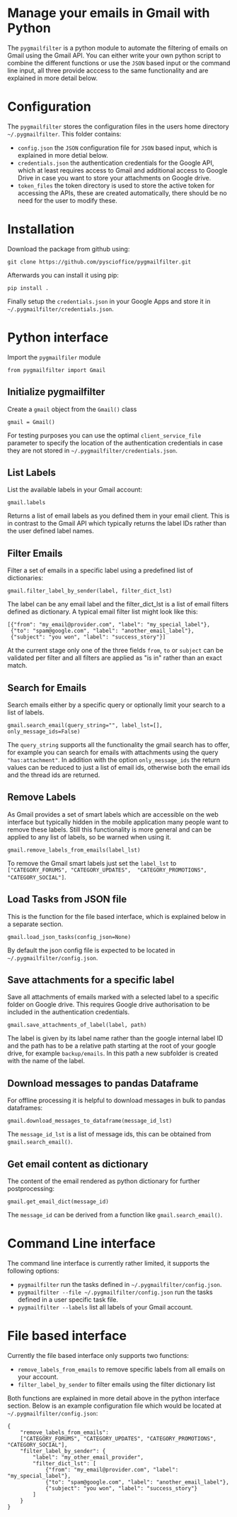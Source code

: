 # Manage your emails in Gmail with Python 
The `pygmailfilter` is a python module to automate the filtering of emails on Gmail using the Gmail API. You can either
write your own python script to combine the different functions or use the `JSON` based input or the command line input, 
all three provide acccess to the same functionality and are explained in more detail below.

# Configuration 
The `pygmailfilter` stores the configuration files in the users home directory `~/.pygmailfilter`. This folder contains: 

- `config.json` the `JSON` configuration file for `JSON` based input, which is explained in more detial below.  
- `credentials.json` the authentication credentials for the Google API, which at least requires access to Gmail and 
  additional access to Google Drive in case you want to store your attachments on Google drive. 
- `token_files` the token directory is used to store the active token for accessing the APIs, these are created 
  automatically, there should be no need for the user to modify these. 

# Installation 
Download the package from github using: 
```
git clone https://github.com/pyscioffice/pygmailfilter.git
```
Afterwards you can install it using pip: 
```
pip install . 
```
Finally setup the `credentials.json` in your Google Apps and store it in `~/.pygmailfilter/credentials.json`.

# Python interface 
Import the `pygmailfiler` module 
```
from pygmailfilter import Gmail
```

## Initialize pygmailfilter 
Create a `gmail` object from the `Gmail()` class
```
gmail = Gmail()
```
For testing purposes you can use the optimal `client_service_file` parameter to specify the location of the 
authentication credentials in case they are not stored in `~/.pygmailfilter/credentials.json`. 

## List Labels 
List the available labels in your Gmail account:
```
gmail.labels
```
Returns a list of email labels as you defined them in your email client. This is in contrast to the Gmail API which 
typically returns the label IDs rather than the user defined label names. 

## Filter Emails 
Filter a set of emails in a specific label using a predefined list of dictionaries: 
```
gmail.filter_label_by_sender(label, filter_dict_lst)
```
The label can be any email label and the filter_dict_lst is a list of email filters defined as dictionary. A typical 
email filter list might look like this:
```
[{"from": "my_email@provider.com", "label": "my_special_label"},
 {"to": "spam@google.com", "label": "another_email_label"},
 {"subject": "you won", "label": "success_story"}]
```
At the current stage only one of the three fields `from`, `to` or `subject` can be validated per filter and all
filters are applied as "is in" rather than an exact match.

## Search for Emails 
Search emails either by a specific query or optionally limit your search to a list of labels. 
```
gmail.search_email(query_string="", label_lst=[], only_message_ids=False)
```
The `query_string` supports all the functionality the gmail search has to offer, for example you can search for emails 
with attachments using the query `"has:attachment"`. In addition with the option `only_message_ids` the return values
can be reduced to just a list of email ids, otherwise both the email ids and the thread ids are returned. 

## Remove Labels 
As Gmail provides a set of smart labels which are accessible on the web interface but typically hidden in the mobile 
application many people want to remove these labels. Still this functionality is more general and can be applied to
any list of labels, so be warned when using it. 
```
gmail.remove_labels_from_emails(label_lst)
```
To remove the Gmail smart labels just set the `label_lst` to `["CATEGORY_FORUMS", "CATEGORY_UPDATES", 
"CATEGORY_PROMOTIONS", "CATEGORY_SOCIAL"]`.

## Load Tasks from JSON file 
This is the function for the file based interface, which is explained below in a separate section. 
```
gmail.load_json_tasks(config_json=None)
```
By default the json config file is expected to be located in `~/.pygmailfilter/config.json`. 

## Save attachments for a specific label 
Save all attachments of emails marked with a selected label to a specific folder on Google drive. This requires
Google drive authorisation to be included in the authentication credentials.
```
gmail.save_attachments_of_label(label, path)
```
The label is given by its label name rather than the google internal label ID and the path has to be a relative path
starting at the root of your google drive, for example `backup/emails`. In this path a new subfolder is created with the
name of the label. 

## Download messages to pandas Dataframe
For offline processing it is helpful to download messages in bulk to pandas dataframes:  
```
gmail.download_messages_to_dataframe(message_id_lst)
```
The `message_id_lst` is a list of message ids, this can be obtained from `gmail.search_email()`. 

## Get email content as dictionary 
The content of the email rendered as python dictionary for further postprocessing: 
```
gmail.get_email_dict(message_id)
```
The `message_id` can be derived from a function like `gmail.search_email()`. 

# Command Line interface 
The command line interface is currently rather limited, it supports the following options: 

- `pygmailfilter` run the tasks defined in `~/.pygmailfilter/config.json`.
- `pygmailfilter --file ~/.pygmailfilter/config.json` run the tasks defined in a user specific task file. 
- `pygmailfilter --labels` list all labels of your Gmail account.  

# File based interface 
Currently the file based interface only supports two functions: 

- `remove_labels_from_emails` to remove specific labels from all emails on your account.
- `filter_label_by_sender` to filter emails using the filter dictionary list 

Both functions are explained in more detail above in the python interface section. Below is an example configuration file
which would be located at `~/.pygmailfilter/config.json`: 
```
{
    "remove_labels_from_emails": 
    ["CATEGORY_FORUMS", "CATEGORY_UPDATES", "CATEGORY_PROMOTIONS", "CATEGORY_SOCIAL"], 
    "filter_label_by_sender": {
        "label": "my_other_email_provider", 
        "filter_dict_lst": [
            {"from": "my_email@provider.com", "label": "my_special_label"},
            {"to": "spam@google.com", "label": "another_email_label"},
            {"subject": "you won", "label": "success_story"}
        ]
    }
}
```